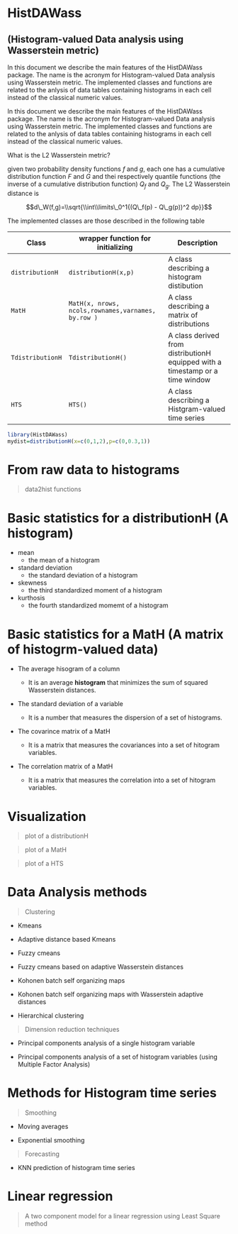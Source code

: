 <!-- README.md is generated from README.Rmd. Please edit that file -->
HistDAWass
==========

(Histogram-valued Data analysis using Wasserstein metric)
---------------------------------------------------------

In this document we describe the main features of the HistDAWass package. The name is the acronym for Histogram-valued Data analysis using Wasserstein metric. The implemented classes and functions are related to the anlysis of data tables containing histograms in each cell instead of the classical numeric values.

In this document we describe the main features of the HistDAWass package. The name is the acronym for Histogram-valued Data analysis using Wasserstein metric. The implemented classes and functions are related to the anlysis of data tables containing histograms in each cell instead of the classical numeric values.

What is the L2 Wasserstein metric?

given two probability density functions *f* and *g*, each one has a cumulative distribution function *F* and *G* and thei respectively quantile functions (the inverse of a cumulative distribution function) *Q*<sub>*f*</sub> and *Q*<sub>*g*</sub>. The L2 Wasserstein distance is

$$d\_W(f,g)=\\sqrt{\\int\\limits\_0^1{(Q\_f(p) - Q\_g(p))^2 dp}}$$

The implemented classes are those described in the following table

<table>
<colgroup>
<col width="22%" />
<col width="45%" />
<col width="31%" />
</colgroup>
<thead>
<tr class="header">
<th>Class</th>
<th>wrapper function for initializing</th>
<th>Description</th>
</tr>
</thead>
<tbody>
<tr class="odd">
<td><code>distributionH</code></td>
<td><code>distributionH(x,p)</code></td>
<td>A class describing a histogram distibution</td>
</tr>
<tr class="even">
<td><code>MatH</code></td>
<td><code>MatH(x, nrows, ncols,rownames,varnames, by.row )</code></td>
<td>A class describing a matrix of distributions</td>
</tr>
<tr class="odd">
<td><code>TdistributionH</code></td>
<td><code>TdistributionH()</code></td>
<td>A class derived from distributionH equipped with a timestamp or a time window</td>
</tr>
<tr class="even">
<td><code>HTS</code></td>
<td><code>HTS()</code></td>
<td>A class describing a Histgram-valued time series</td>
</tr>
</tbody>
</table>

``` r
library(HistDAWass)
mydist=distributionH(x=c(0,1,2),p=c(0,0.3,1))
```

From raw data to histograms
===========================

> data2hist functions

Basic statistics for a distributionH (A histogram)
==================================================

-   mean
    -   the mean of a histogram
-   standard deviation
    -   the standard deviation of a histogram
-   skewness
    -   the third standardized moment of a histogram
-   kurthosis
    -   the fourth standardized momemt of a histogram

Basic statistics for a MatH (A matrix of histogrm-valued data)
==============================================================

-   The average hisogram of a column
    + It is an average **histogram** that minimizes the sum of squared Wasserstein distances.

-   The standard deviation of a variable
    + It is a number that measures the dispersion of a set of histograms.

-   The covarince matrix of a MatH
    + It is a matrix that measures the covariances into a set of hitogram variables.

-   The correlation matrix of a MatH
    + It is a matrix that measures the correlation into a set of hitogram variables.

Visualization
=============

> plot of a distributionH

> plot of a MatH

> plot of a HTS

Data Analysis methods
=====================

> Clustering

-   Kmeans

-   Adaptive distance based Kmeans

-   Fuzzy cmeans

-   Fuzzy cmeans based on adaptive Wasserstein distances

-   Kohonen batch self organizing maps

-   Kohonen batch self organizing maps with Wasserstein adaptive distances

-   Hierarchical clustering

> Dimension reduction techniques

-   Principal components analysis of a single histogram variable

-   Principal components analysis of a set of histogram variables (using Multiple Factor Analysis)

Methods for Histogram time series
=================================

> Smoothing

-   Moving averages

-   Exponential smoothing

> Forecasting

-   KNN prediction of histogram time series

Linear regression
=================

> A two component model for a linear regression using Least Square method
